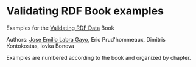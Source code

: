 # Validating RDF Book examples

Examples for the [Validating RDF Data](http://book.validatingrdf.com) Book

Authors: [Jose Emilio Labra Gayo](https://labra.github.io/), Eric Prud'hommeaux, Dimitris Kontokostas, Iovka Boneva

Examples are numbered according to the book and organized by chapter.



